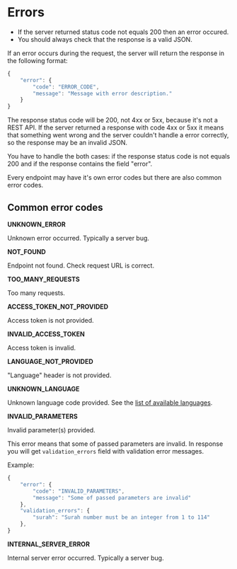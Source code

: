 # Errors

* If the server returned status code not equals 200 then an error occured.
* You should always check that the response is a valid JSON.

If an error occurs during the request, the server will return the response in the following format:

```javascript
{
    "error": {
        "code": "ERROR_CODE",
        "message": "Message with error description."
    }
}
```

The response status code will be 200, not 4xx or 5xx, because it's not a REST API. If the server returned a response with code 4xx or 5xx it means that something went wrong and the server couldn't handle a error correctly, so the response may be an invalid JSON.

You have to handle the both cases: if the response status code is not equals 200 and if the response contains the field "error".

Every endpoint may have it's own error codes but there are also common error codes.

## Common error codes

**UNKNOWN\_ERROR**

Unknown error occurred. Typically a server bug.

**NOT\_FOUND**

Endpoint not found. Check request URL is correct.

**TOO\_MANY\_REQUESTS**

Too many requests.

**ACCESS\_TOKEN\_NOT\_PROVIDED**

Access token is not provided.

**INVALID\_ACCESS\_TOKEN**

Access token is invalid.

**LANGUAGE\_NOT\_PROVIDED**

"Language" header is not provided.

**UNKNOWN\_LANGUAGE**

Unknown language code provided. See the [list of available languages](https://github.com/quranacademy/digital-quran-docs/tree/5ac35f82b33be44b98843418794dc47bf7dcdf68/api/available-languages.md).

**INVALID\_PARAMETERS**

Invalid parameter\(s\) provided.

This error means that some of passed parameters are invalid. In response you will get `validation_errors` field with validation error messages.

Example:

```javascript
{
    "error": {
        "code": "INVALID_PARAMETERS",
        "message": "Some of passed parameters are invalid"
    },
    "validation_errors": {
        "surah": "Surah number must be an integer from 1 to 114"
    },
}
```

**INTERNAL\_SERVER\_ERROR**

Internal server error occurred. Typically a server bug.

